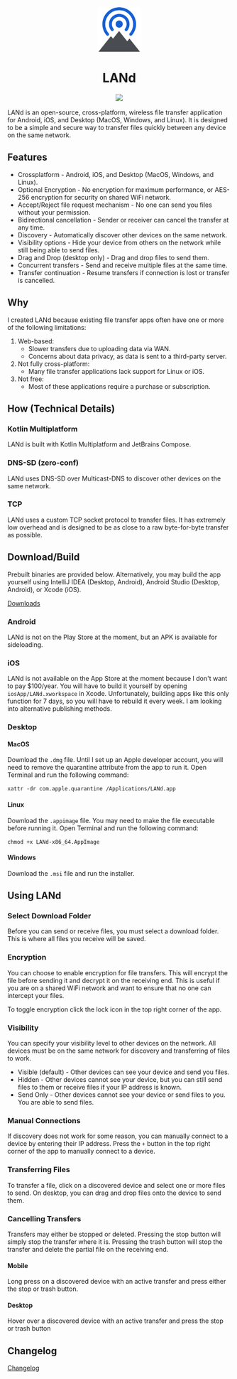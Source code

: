 <div align="center">
    <img src="land-logo.svg" width="100" height="100" alt="LANd Logo">
</div>

# <div align="center">LANd</div>

<div align="center">
   <img src="https://img.shields.io/github/v/release/ethossoftworks/LANd">
</div>

LANd is an open-source, cross-platform, wireless file transfer application for Android, iOS, and Desktop (MacOS, Windows, and Linux). 
It is designed to be a simple and secure way to transfer files quickly between any device on the same network.

## Features
* Crossplatform - Android, iOS, and Desktop (MacOS, Windows, and Linux).
* Optional Encryption - No encryption for maximum performance, or AES-256 encryption for security on shared WiFi network.
* Accept/Reject file request mechanism - No one can send you files without your permission.
* Bidirectional cancellation - Sender or receiver can cancel the transfer at any time.
* Discovery - Automatically discover other devices on the same network.
* Visibility options - Hide your device from others on the network while still being able to send files.
* Drag and Drop (desktop only) - Drag and drop files to send them.
* Concurrent transfers - Send and receive multiple files at the same time.
* Transfer continuation - Resume transfers if connection is lost or transfer is cancelled.


## Why
I created LANd because existing file transfer apps often have one or more of the following limitations:
1. Web-based:
   * Slower transfers due to uploading data via WAN.
   * Concerns about data privacy, as data is sent to a third-party server.
2. Not fully cross-platform:
   * Many file transfer applications lack support for Linux or iOS.
3. Not free:
   * Most of these applications require a purchase or subscription.


## How (Technical Details)
### Kotlin Multiplatform
LANd is built with Kotlin Multiplatform and JetBrains Compose.

### DNS-SD (zero-conf)
LANd uses DNS-SD over Multicast-DNS to discover other devices on the same network.

### TCP
LANd uses a custom TCP socket protocol to transfer files. It has extremely low overhead and is
designed to be as close to a raw byte-for-byte transfer as possible.


## Download/Build
Prebuilt binaries are provided below. Alternatively, you may build the app yourself using IntelliJ IDEA (Desktop, Android), Android Studio (Desktop, Android), or Xcode (iOS).

[Downloads](https://github.com/ethossoftworks/LANd/releases/latest)


### Android
LANd is not on the Play Store at the moment, but an APK is available for sideloading.


### iOS
LANd is not available on the App Store at the moment because I don't want to pay $100/year. You will have to build it yourself by opening `iosApp/LANd.xworkspace` in Xcode.
Unfortunately, building apps like this only function for 7 days, so you will have to rebuild it every week. I am looking into alternative publishing methods.


### Desktop
#### MacOS
Download the `.dmg` file. Until I set up an Apple developer account, you will need to remove the quarantine attribute from the app to run it. 
Open Terminal and run the following command:
```shell
xattr -dr com.apple.quarantine /Applications/LANd.app
```

#### Linux
Download the `.appimage` file. You may need to make the file executable before running it. Open Terminal and run the following command:
```shell
chmod +x LANd-x86_64.AppImage
```

#### Windows
Download the `.msi` file and run the installer.


## Using LANd
### Select Download Folder
Before you can send or receive files, you must select a download folder. This is where all files you receive will be saved.


### Encryption
You can choose to enable encryption for file transfers. This will encrypt the file before sending it and decrypt it on the receiving end. This is useful if you are on a shared WiFi network and want to ensure that no one can intercept your files.

To toggle encryption click the lock icon in the top right corner of the app. 


### Visibility
You can specify your visibility level to other devices on the network. All devices must be on the same network for discovery
and transferring of files to work.
* Visible (default) - Other devices can see your device and send you files.
* Hidden - Other devices cannot see your device, but you can still send files to them or receive files if your IP address is known.
* Send Only - Other devices cannot see your device or send files to you. You are able to send files.


### Manual Connections
If discovery does not work for some reason, you can manually connect to a device by entering their IP address. Press
the `+` button in the top right corner of the app to manually connect to a device.

### Transferring Files
To transfer a file, click on a discovered device and select one or more files to send. On desktop, you can drag and drop files onto the device to send them.

### Cancelling Transfers
Transfers may either be stopped or deleted. Pressing the stop button will simply stop the transfer where it is. Pressing the
trash button will stop the transfer and delete the partial file on the receiving end.
#### Mobile
Long press on a discovered device with an active transfer and press either the stop or trash button.
#### Desktop
Hover over a discovered device with an active transfer and press the stop or trash button


## Changelog
[Changelog](CHANGELOG.md)